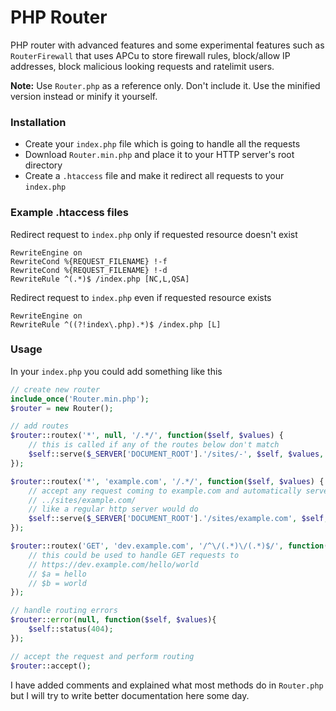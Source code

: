 # PHP Router
PHP router with advanced features and some experimental features such as `RouterFirewall`
that uses APCu to store firewall rules, block/allow IP addresses, block malicious looking requests and ratelimit users.

**Note:** Use `Router.php` as a reference only. Don't include it. Use the minified version instead or minify it yourself.

### Installation
- Create your `index.php` file which is going to handle all the requests
- Download `Router.min.php` and place it to your HTTP server's root directory
- Create a `.htaccess` file and make it redirect all requests to your `index.php`

### Example .htaccess files
Redirect request to ``index.php`` only if requested resource doesn't exist
```htaccess
RewriteEngine on
RewriteCond %{REQUEST_FILENAME} !-f
RewriteCond %{REQUEST_FILENAME} !-d
RewriteRule ^(.*)$ /index.php [NC,L,QSA]
```
Redirect request to ``index.php`` even if requested resource exists
```htaccess
RewriteEngine on
RewriteRule ^((?!index\.php).*)$ /index.php [L]
```

### Usage
In your `index.php` you could add something like this
```php
// create new router
include_once('Router.min.php');
$router = new Router();

// add routes
$router::routex('*', null, '/.*/', function($self, $values) {
    // this is called if any of the routes below don't match
    $self::serve($_SERVER['DOCUMENT_ROOT'].'/sites/-', $self, $values, true);
});

$router::routex('*', 'example.com', '/.*/', function($self, $values) {
    // accept any request coming to example.com and automatically serve content from
    // ../sites/example.com/
    // like a regular http server would do
    $self::serve($_SERVER['DOCUMENT_ROOT'].'/sites/example.com', $self, $values, true);
});

$router::routex('GET', 'dev.example.com', '/^\/(.*)\/(.*)$/', function($self, $values, $a, $b) {
    // this could be used to handle GET requests to 
    // https://dev.example.com/hello/world
    // $a = hello
    // $b = world
});

// handle routing errors
$router::error(null, function($self, $values){
    $self::status(404);
});

// accept the request and perform routing
$router::accept();
```

I have added comments and explained what most methods do in ``Router.php``
but  I will try to write better documentation here some day.
